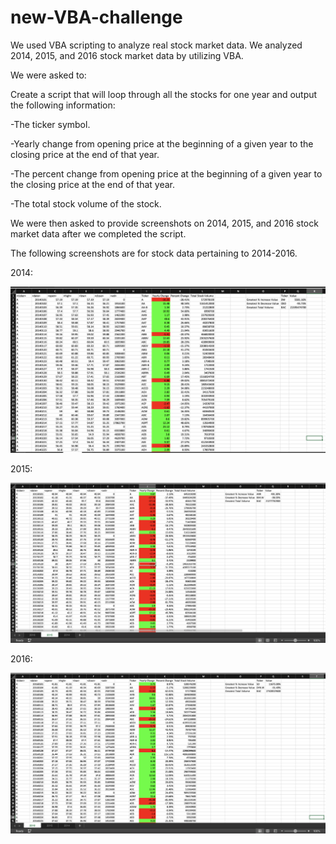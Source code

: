 # new-VBA-challenge



We used VBA scripting to analyze real stock market data. We analyzed 2014, 2015, and 2016 stock market data by utilizing VBA. 

We were asked to: 

Create a script that will loop through all the stocks for one year and output the following information:

-The ticker symbol.

-Yearly change from opening price at the beginning of a given year to the closing price at the end of that year.

-The percent change from opening price at the beginning of a given year to the closing price at the end of that year.

-The total stock volume of the stock.
        
        
 We were then asked to provide screenshots on 2014, 2015, and 2016 stock market data after we completed the script. 
 
 The following screenshots are for stock data pertaining to 2014-2016. 
 
 

 2014: 
 
 <img src= "2014_screenshot.png">

2015: 

 <img src= "2015_screenshot.png">
 
2016: 

 <img src= "2016_screenshot.png">

